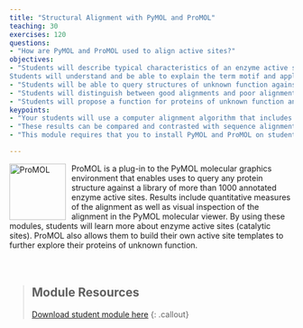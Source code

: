 ```yaml
---
title: "Structural Alignment with PyMOL and ProMOL"
teaching: 30
exercises: 120
questions:
- "How are PyMOL and ProMOL used to align active sites?"
objectives:
- "Students will describe typical characteristics of an enzyme active site.
Students will understand and be able to explain the term motif and apply it to enzyme active sites."
- "Students will be able to query structures of unknown function against a library of enzyme active site motif templates."
- "Students will distinguish between good alignments and poor alignments of unknown versus known proteins based on Levenshtein distance (a measure of the similarity between two data sets), RMSD values (a measure of the differences between values), and visual alignments."
- "Students will propose a function for proteins of unknown function and develop plans for testing their hypothesis in silico and in vitro."
keypoints:
- "Your students will use a computer alignment algorithm that includes quantitative measures (Levenshtein distance and RMSD values) and visual inspection to measure quality of alignments."
- "These results can be compared and contrasted with sequence alignment (BLAST, Pfam) and and full backbone alignment (Dali) results in other BASIL modules."
- "This module requires that you to install PyMOL and ProMOL on student-accessible computers and requires internet access."

---
```

<img src="../fig/promol.png" alt="ProMOL" width="100" style="float: left; margin-top: 0px; margin-right: 10px" />
ProMOL is a plug-in to the PyMOL molecular graphics environment that enables uses to query any protein structure against a library of more than 1000 annotated enzyme active sites. Results include quantitative measures of the alignment as well as visual inspection of the alignment in the PyMOL molecular viewer. By using these modules, students will learn more about enzyme active sites (catalytic sites). ProMOL also allows them to build their own active site templates to further explore their proteins of unknown function.
<br/><br/><br/>

> ## Module Resources
>[Download student module here](https://docs.google.com/document/d/1R1BYVydLCiqRdiHcn39IpeHKp2Ovkqp1HXCZFFh1Nys/edit?usp=sharing)
{: .callout}
